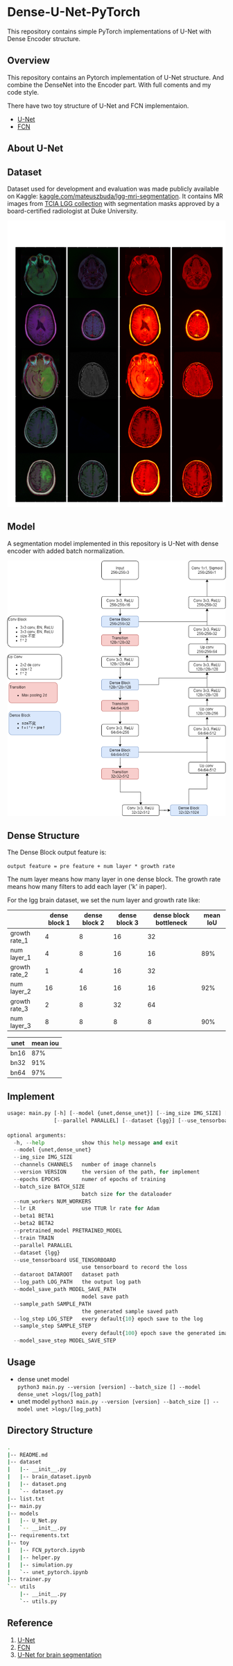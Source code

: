 # Dense-U-Net-PyTorch

This repository contains simple PyTorch implementations of U-Net with Dense Encoder structure.

## Overview

This repository contains an Pytorch implementation of U-Net structure.
And combine the DenseNet into the Encoder part.
With full coments and my code style.

There have two toy structure of U-Net and FCN implementaion.

- [U-Net](toy/unet_pytorch.ipynb)
- [FCN](toy/FCN_pytorch.ipynb)

## About U-Net

<!-- If you're new to U-Net structure, here's an abstract straight from the paper[1]:

There is large consent that successful training of deep networks requires many thousand annotated training samples. In this paper, we present a network and training strategy that relies on the strong use of data augmentation to use the available annotated samples more efficiently. The  architecture consists of a contracting path to capture context and a symmetric expanding path that enables precise localization. We show that such a network can be trained end-to-end from very
few images and outperforms the prior best method (a sliding-window convolutional network) on the ISBI challenge for segmentation of neuronal structures in electron microscopic stacks. Using the same network trained on transmitted light microscopy images (phase contrast and DIC) we won the ISBI cell tracking challenge 2015 in these categories by a large margin. Moreover, the network is fast. Segmentation of a 512x512 image takes less than a second on a recent GPU. -->

## Dataset

Dataset used for development and evaluation was made publicly available on Kaggle: [kaggle.com/mateuszbuda/lgg-mri-segmentation](https://www.kaggle.com/mateuszbuda/lgg-mri-segmentation).
It contains MR images from [TCIA LGG collection](https://wiki.cancerimagingarchive.net/display/Public/TCGA-LGG) with segmentation masks approved by a board-certified radiologist at Duke University.

![brain](imgs/dataset.png)

## Model

A segmentation model implemented in this repository is U-Net with dense encoder with added batch normalization.

![strucutre](imgs/structure.png)

## Dense Structure

The Dense Block output feature is:

`output feature = pre feature + num layer * growth rate`

The num layer means how many layer in one dense block.
The growth rate means how many filters to add each layer ('k' in paper).

For the lgg brain dataset, we set the num layer and growth rate like:

|               | dense block 1 | dense block 2 | dense block 3 | dense block bottleneck | mean IoU |
| ------------- | ------------- | ------------- | ------------- | ---------------------- | -------- |
| growth rate_1 | 4             | 8             | 16            | 32                     |
| num layer_1   | 4             | 8             | 16            | 16                     | 89% |
| growth rate_2 | 1             | 4             | 16            | 32                     |
| num layer_2   | 16            | 16            | 16            | 16                     | 92% |
| growth rate_3 | 2             | 8             | 32            | 64                     |
| num layer_3   | 8             | 8             | 8             | 8                      | 90%      |

| unet | mean iou |
| ---- | -------- |
| bn16 | 87%  |
| bn32 | 91%  |
| bn64 | 97%  |


## Implement

``` python
usage: main.py [-h] [--model {unet,dense_unet}] [--img_size IMG_SIZE] [--channels CHANNELS] [--version VERSION] [--epochs EPOCHS] [--batch_size BATCH_SIZE] [--num_workers NUM_WORKERS] [--lr LR] [--beta1 BETA1] [--beta2 BETA2] [--pretrained_model PRETRAINED_MODEL] [--train TRAIN]
               [--parallel PARALLEL] [--dataset {lgg}] [--use_tensorboard USE_TENSORBOARD] [--dataroot DATAROOT] [--log_path LOG_PATH] [--model_save_path MODEL_SAVE_PATH] [--sample_path SAMPLE_PATH] [--log_step LOG_STEP] [--sample_step SAMPLE_STEP] [--model_save_step MODEL_SAVE_STEP]

optional arguments:
  -h, --help            show this help message and exit
  --model {unet,dense_unet}
  --img_size IMG_SIZE
  --channels CHANNELS   number of image channels
  --version VERSION     the version of the path, for implement
  --epochs EPOCHS       numer of epochs of training
  --batch_size BATCH_SIZE
                        batch size for the dataloader
  --num_workers NUM_WORKERS
  --lr LR               use TTUR lr rate for Adam
  --beta1 BETA1
  --beta2 BETA2
  --pretrained_model PRETRAINED_MODEL
  --train TRAIN
  --parallel PARALLEL
  --dataset {lgg}
  --use_tensorboard USE_TENSORBOARD
                        use tensorboard to record the loss
  --dataroot DATAROOT   dataset path
  --log_path LOG_PATH   the output log path
  --model_save_path MODEL_SAVE_PATH
                        model save path
  --sample_path SAMPLE_PATH
                        the generated sample saved path
  --log_step LOG_STEP   every default{10} epoch save to the log
  --sample_step SAMPLE_STEP
                        every default{100} epoch save the generated images and real images
  --model_save_step MODEL_SAVE_STEP
```

## Usage

- dense unet model  
`python3 main.py --version [version] --batch_size [] --model dense_unet >logs/[log_path]`
- unet model
`python3 main.py --version [version] --batch_size [] --model unet >logs/[log_path]`

## Directory Structure

``` bash
.
|-- README.md
|-- dataset
|   |-- __init__.py
|   |-- brain_dataset.ipynb
|   |-- dataset.png
|   `-- dataset.py
|-- list.txt
|-- main.py
|-- models
|   |-- U_Net.py
|   `-- __init__.py
|-- requirements.txt
|-- toy
|   |-- FCN_pytorch.ipynb
|   |-- helper.py
|   |-- simulation.py
|   `-- unet_pytorch.ipynb
|-- trainer.py
`-- utils
    |-- __init__.py
    `-- utils.py
```

## Reference

1. [U-Net](https://arxiv.org/abs/1505.04597)
2. [FCN](https://arxiv.org/abs/1411.4038)
3. [U-Net for brain segmentation](https://github.com/mateuszbuda/brain-segmentation-pytorch)
